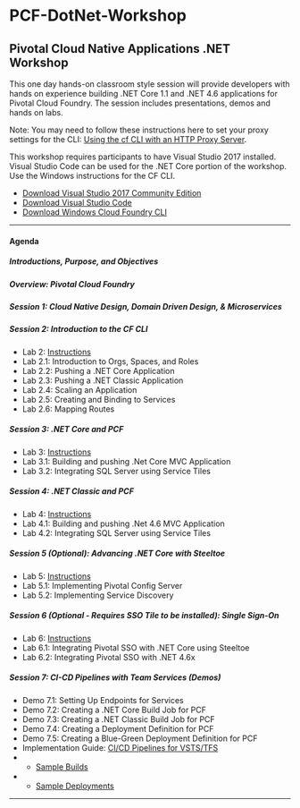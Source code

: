 # PCF-DotNet-Workshop
## Pivotal Cloud Native Applications .NET Workshop
This one day hands-on classroom style session will provide developers with hands on experience building .NET Core 1.1 and .NET 4.6 applications for Pivotal Cloud Foundry. The session includes presentations, demos and hands on labs.

Note: You may need to follow these instructions here to set your proxy settings for the CLI: [Using the cf CLI with an HTTP Proxy Server](https://docs.cloudfoundry.org/cf-cli/http-proxy.html).

This workshop requires participants to have Visual Studio 2017 installed.  Visual Studio Code can be used for the .NET Core portion of the workshop.  Use the Windows instructions for the CF CLI.  
- [Download Visual Studio 2017 Community Edition](https://www.visualstudio.com/thank-you-downloading-visual-studio/?sku=Community&rel=15)
- [Download Visual Studio Code](https://code.visualstudio.com/?wt.mc_id=vscom_downloads)
- [Download Windows Cloud Foundry CLI](https://cli.run.pivotal.io/stable?release=windows64&source=github)
- - -

#### Agenda
##### Introductions, Purpose, and Objectives 

##### Overview: Pivotal Cloud Foundry 

##### Session 1: Cloud Native Design, Domain Driven Design, & Microservices

##### Session 2: Introduction to the CF CLI
-	Lab 2: [Instructions](./Labs/Lab2.md)
-   Lab 2.1: Introduction to Orgs, Spaces, and Roles
-   Lab 2.2: Pushing a .NET Core Application
-   Lab 2.3: Pushing a .NET Classic Application
-   Lab 2.4: Scaling an Application
-   Lab 2.5: Creating and Binding to Services
-   Lab 2.6: Mapping Routes
  
##### Session 3: .NET Core and PCF 
-	Lab 3: [Instructions](./Labs/Lab3.md)
-   Lab 3.1: Building and pushing .Net Core MVC Application
-   Lab 3.2: Integrating SQL Server using Service Tiles
  
##### Session 4: .NET Classic and PCF 
-	Lab 4: [Instructions](./Labs/Lab4.md)
-   Lab 4.1: Building and pushing .Net 4.6 MVC Application
-   Lab 4.2: Integrating SQL Server using Service Tiles

##### Session 5 (Optional): Advancing .NET Core with Steeltoe 
-	Lab 5: [Instructions](./Labs/Lab5.md)
-   Lab 5.1: Implementing Pivotal Config Server
-   Lab 5.2: Implementing Service Discovery

##### Session 6 (Optional - Requires SSO Tile to be installed): Single Sign-On
-	Lab 6: [Instructions](./Labs/Lab6.md)
-   Lab 6.1: Integrating Pivotal SSO with .NET Core using Steeltoe
-   Lab 6.2: Integrating Pivotal SSO with .NET 4.6x

##### Session 7: CI-CD Pipelines with Team Services (Demos)
-   Demo 7.1: Setting Up Endpoints for Services
-   Demo 7.2: Creating a .NET Core Build Job for PCF
-   Demo 7.3: Creating a .NET Classic Build Job for PCF
-   Demo 7.4: Creating a Deployment Definition for PCF
-   Demo 7.5: Creating a Blue-Green Deployment Definition for PCF
-	Implementation Guide: [CI/CD Pipelines for VSTS/TFS]()  
-	-	[Sample Builds](./vsts/builds/)
-	-	[Sample Deployments](./vsts/deployments/)
- - -

